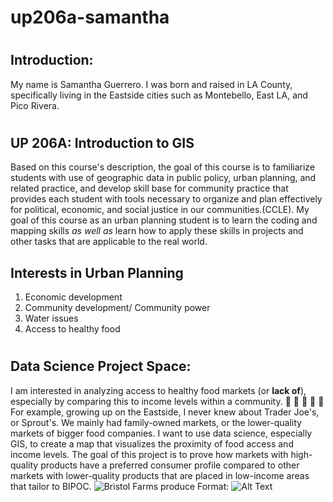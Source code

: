 # up206a-samantha
# <h2> Introduction: 
My name is Samantha Guerrero. I was born and raised in LA County, specifically living in the Eastside cities such as Montebello, East LA, and Pico Rivera. 
# <h2> UP 206A: Introduction to GIS
Based on this course's description, the goal of this course is to familiarize students with use of geographic data in public policy, urban planning, and related practice, and develop skill base for community practice that provides each student with tools necessary to organize and plan effectively for political, economic, and social justice in our communities.(CCLE). 
My goal of this course as an urban planning student is to learn the coding and mapping skills *as well as* learn how to apply these skills in projects and other tasks that are applicable to the real world. 
## <h2> Interests in Urban Planning
 1. Economic development
 1. Community development/ Community power
 1. Water issues
 1. Access to healthy food
# <h2> Data Science Project Space: 
I am interested in analyzing access to healthy food markets (or **lack of**), especially by comparing this to income levels within a community. 🍋 🥩 🥬 🍗 🧅
 For example, growing up on the Eastside, I never knew about Trader Joe's, or Sprout's. We mainly had family-owned markets, or the lower-quality markets of bigger food companies. I want to use data science, especially GIS, to create a map that visualizes the proximity of food access and income levels. The goal of this project is to prove how markets with high-quality products have a preferred consumer profile compared to other markets with lower-quality products that are placed in low-income areas that tailor to BIPOC. 
![Bristol Farms produce](https://mamalikestocook.com/wp-content/uploads/2015/11/20151118_145342.jpg)
Format: ![Alt Text](url)
